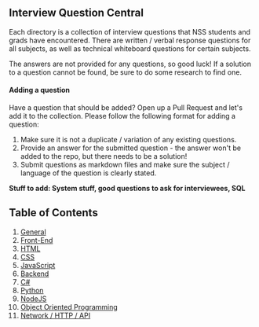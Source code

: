## Interview Question Central

Each directory is a collection of interview questions that NSS students and grads have encountered. There are written / verbal response questions for all subjects, as well as technical whiteboard questions for certain subjects.

The answers are not provided for any questions, so good luck! If a solution to a question cannot be found, be sure to do some research to find one.


#### Adding a question

Have a question that should be added? Open up a Pull Request and let's add it to the collection. Please follow the following format for adding a question:

1. Make sure it is not a duplicate / variation of any existing questions.
1. Provide an answer for the submitted question - the answer won't be added to the repo, but there needs to be a solution!
1. Submit questions as markdown files and make sure the subject / language of the question is clearly stated.


**Stuff to add: System stuff, good questions to ask for interviewees, SQL**


## Table of Contents

1. [General](general)
1. [Front-End](front-end)
1. [HTML](html)
1. [CSS](css)
1. [JavaScript](javascript)
1. [Backend](backend)
1. [C#](c-sharp)
1. [Python](python)
1. [NodeJS](nodejs)
1. [Object Oriented Programming](oop)
1. [Network / HTTP / API](network-http-api)

